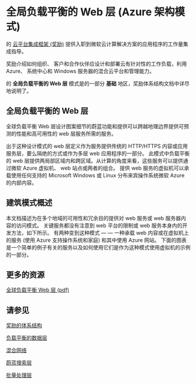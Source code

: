 <properties 
   pageTitle="Global Load Balanced Web Tier (Azure Architecture Patterns)" 
   description="The Global Load Balanced Web Tier pattern is part of the Foundation area, which is described extensively in the CPIF Architecture document." 
   services="" 
   documentationCenter="" 
   authors="arynes" 
   manager="fredhar" 
   editor=""/>

<tags
   ms.service="cloud-services"
   ms.devlang="multiple"
   ms.topic="article"
   ms.tgt_pltfrm="na"
   ms.workload="multiple" 
   ms.date="03/25/2015"
   ms.author="arynes"/>

# 全局负载平衡的 Web 层 (Azure 架构模式)

的 [云平台集成框架 (奖励)](azure-architectures-cpif-overview.md) 提供入职到微软云计算解决方案的应用程序的工作量集成指导。 

奖励介绍如何组织、 客户和合作伙伴应设计和部署云有针对性的工作负载，利用 Azure、 系统中心和 Windows 服务器的混合云平台和管理能力。 

的 **全局负载平衡的 Web 层** 模式是的一部分 **基础** 地区，奖励体系结构文档中详尽地说明了。 

##  全局负载平衡的 Web 层

全球负载平衡 Web 层设计图案细节的蔚蓝功能和提供可以跨越地理边界提供可预测的性能和高可用性的 web 层服务所需的服务。 

出于这种设计模式的 web 层定义作为服务提供传统的 HTTP/HTTPS 内容或应用服务层，要么隔绝的方式或作为多层 web 应用程序的一部分。 此模式中负载平衡的 web 层提供两局部区域内和跨区域。从计算的角度来看，这些服务可以提供通过微软 Azure 虚拟机、 web 站点或两者的组合。 提供 web 服务的虚拟机可以承载使用任何支持的 Microsoft Windows 或 Linux 分布来宾操作系统微软 Azure 的内部内容。 


## 建筑模式概述 

本文档描述为在多个地域的可用性和冗余目的提供对 web 服务或 web 服务器内容的访问模式。 关键服务都没有注意到 web 平台的限制或 web 服务本身内的开发方法，如下所示。 有两种变到这种模式 — — 一种承载 web 内容或在虚拟机上的服务 (使用 Azure 支持操作系统和家庭) 和其中使用 Azure 网站。 下面的图表是一个简单的例子有关的服务以及如何使用它们是作为这种模式使用虚拟机的示例的一部分。   

##  更多的资源
[全球负载平衡 Web 层 (pdf)](https://gallery.technet.microsoft.com/Cloud-Platform-Integration-2c3c663a) 

## 请参见
[奖励的体系结构](https://gallery.technet.microsoft.com/Cloud-Platform-Integration-bd1e434a) 

[负载平衡的数据层](https://gallery.technet.microsoft.com/Cloud-Platform-Integration-dfb09e41)

[混合网络](https://gallery.technet.microsoft.com/Cloud-Platform-Integration-5e401f38)

[蔚蓝搜索层](https://gallery.technet.microsoft.com/Cloud-Platform-Integration-e581d65d) 

[批量处理层](https://gallery.technet.microsoft.com/Cloud-Platform-Integration-0bc3f8b1)

